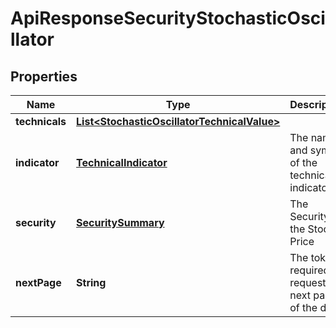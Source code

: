 
# ApiResponseSecurityStochasticOscillator

## Properties
Name | Type | Description | Notes
------------ | ------------- | ------------- | -------------
**technicals** | [**List&lt;StochasticOscillatorTechnicalValue&gt;**](StochasticOscillatorTechnicalValue.md) |  |  [optional]
**indicator** | [**TechnicalIndicator**](TechnicalIndicator.md) | The name and symbol of the technical indicator |  [optional]
**security** | [**SecuritySummary**](SecuritySummary.md) | The Security of the Stock Price |  [optional]
**nextPage** | **String** | The token required to request the next page of the data |  [optional]



